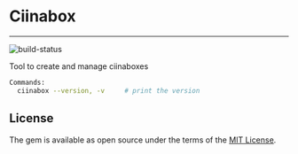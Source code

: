 # Ciinabox
---

![build-status](https://travis-ci.com/ciinabox/ciinabox.svg?branch=master)

Tool to create and manage ciinaboxes

```bash
Commands:
  ciinabox --version, -v     # print the version
```

## License

The gem is available as open source under the terms of the [MIT License](https://opensource.org/licenses/MIT).
